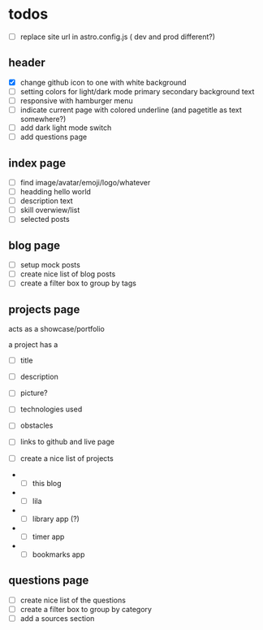 # todos

- [ ] replace site url in astro.config.js ( dev and prod different?)
  
## header

- [x] change github icon to one with white background
- [ ] setting colors for light/dark mode primary secondary background text
- [ ] responsive with hamburger menu
- [ ] indicate current page with colored underline (and pagetitle as text somewhere?)
- [ ] add dark light mode switch
- [ ] add questions page

## index page

- [ ] find image/avatar/emoji/logo/whatever
- [ ] headding hello world
- [ ] description text
- [ ] skill overwiew/list
- [ ] selected posts

## blog page

- [ ] setup mock posts
- [ ] create nice list of blog posts
- [ ] create a filter box to group by tags

## projects page

acts as a showcase/portfolio

a project has a 
- [ ] title
- [ ] description
- [ ] picture?
- [ ] technologies used
- [ ] obstacles
- [ ] links to github and live page

- [ ] create a nice list of projects
- - [ ] this blog
- - [ ] lila
- - [ ] library app (?)
- - [ ] timer app
- - [ ] bookmarks app

## questions page

- [ ] create nice list of the questions
- [ ] create a filter box to group by category
- [ ] add a sources section

